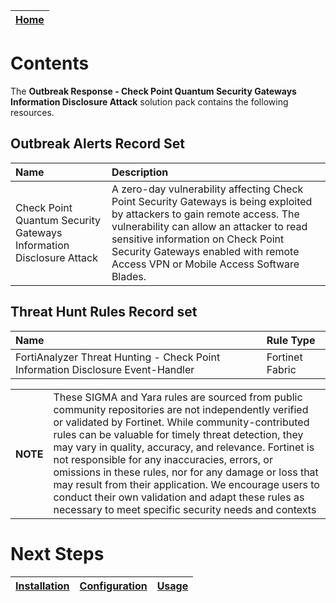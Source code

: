 | [Home](../README.md) |
 | -------------------------------------------- |

# Contents

The **Outbreak Response - Check Point Quantum Security Gateways Information Disclosure Attack** solution pack contains the following resources.

## Outbreak Alerts Record Set

| Name | Description |
|:-------------------------|:------------------|
| Check Point Quantum Security Gateways Information Disclosure Attack | A zero-day vulnerability affecting Check Point Security Gateways is being exploited by attackers to gain remote access. The vulnerability can allow an attacker to read sensitive information on Check Point Security Gateways enabled with remote Access VPN or Mobile Access Software Blades.  |

## Threat Hunt Rules Record set

| Name | Rule Type |
|:-------------------------|:------------------|
| FortiAnalyzer Threat Hunting - Check Point Information Disclosure Event-Handler | Fortinet Fabric |


 <table><th>NOTE</th><td>These SIGMA and Yara rules are sourced from public community repositories are not independently verified or validated by Fortinet. While community-contributed rules can be valuable for timely threat detection, they may vary in quality, accuracy, and relevance. Fortinet is not responsible for any inaccuracies, errors, or omissions in these rules, nor for any damage or loss that may result from their application. We encourage users to conduct their own validation and adapt these rules as necessary to meet specific security needs and contexts</td></table> 

# Next Steps
| [Installation](./setup.md#installation) | [Configuration](./setup.md#configuration) | [Usage](./usage.md) |
| ----------------------------------------- | ------------------------------------------- | --------------------- |